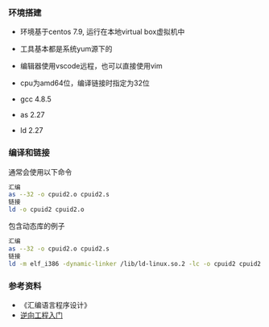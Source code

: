 ### 环境搭建

+ 环境基于centos 7.9, 运行在本地virtual box虚拟机中
+ 工具基本都是系统yum源下的

+ 编辑器使用vscode远程，也可以直接使用vim

+ cpu为amd64位，编译链接时指定为32位
+ gcc 4.8.5
+ as  2.27
+ ld  2.27

### 编译和链接
通常会使用以下命令
```bash
汇编
as --32 -o cpuid2.o cpuid2.s
链接
ld -o cpuid2 cpuid2.o
```

包含动态库的例子
```bash
汇编
as --32 -o cpuid2.o cpuid2.s
链接
ld -m elf_i386 -dynamic-linker /lib/ld-linux.so.2 -lc -o cpuid2 cpuid2.o
```


### 参考资料

+ 《汇编语言程序设计》
+ [逆向工程入门](https://wizardforcel.gitbooks.io/re-for-beginners/content/)